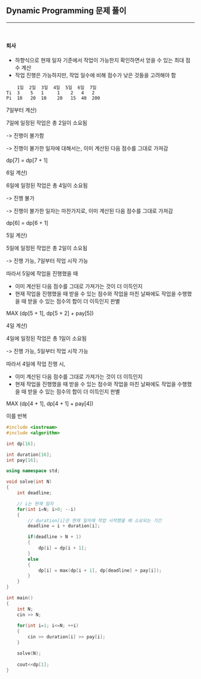 ## Dynamic Programming 문제 풀이

***

<br> 

#### 퇴사

- 하향식으로 현재 일자 기준에서 작업이 가능한지 확인하면서 얻을 수 있는 최대 점수 계산
- 작업 진행은 가능하지만, 작업 일수에 비해 점수가 낮은 것들을 고려해야 함



```null
 	1일	2일	3일	4일	5일	6일	7일
Ti	3	 5	 1	   1	2	4	2
Pi	10	 20	 10	   20	15	40	200
```

7일부터 계산)

7일에 일정된 작업은 총 2일이 소요됨

-> 진행이 불가함

-> 진행이 불가한 일자에 대해서는, 이미 계산된 다음 점수를 그대로 가져감

dp[7] = dp[7 + 1]



6일 계산)

6일에 일정된 작업은 총 4일이 소요됨

-> 진행 불가

-> 진행이 불가한 일자는 마찬가지로, 이미 계산된 다음 점수를 그대로 가져감

dp[6] = dp[6 + 1]



5일 계산)

5일에 일정된 작업은 총 2일이 소요됨

-> 진행 가능, 7일부터 작업 시작 가능

따라서 5일에 작업을 진행했을 때

- 이미 계산된 다음 점수를 그대로 가져가는 것이 더 이득인지
- 현재 작업을 진행했을 때 받을 수 있는 점수와 작업을 마친 날짜에도 작업을 수행했을 때 받을 수 있는 점수의 합이 더 이득인지 판별

MAX (dp[5 + 1], dp[5 + 2] + pay[5])



4일 계산)

4일에 일정된 작업은 총 1일이 소요됨

-> 진행 가능, 5일부터 작업 시작 가능

따라서 4일에 작업 진행 시,

- 이미 계산된 다음 점수를 그대로 가져가는 것이 더 이득인지
- 현재 작업을 진행했을 때 받을 수 있는 점수와 작업을 마친 날짜에도 작업을 수행했을 때 받을 수 있는 점수의 합이 더 이득인지 판별

MAX (dp[4 + 1], dp[4 + 1] + pay[4])

이를 반복



```c++
#include <iostream>
#include <algorithm>

int dp[16];

int duration[16];
int pay[16];

using namespace std;

void solve(int N)
{
    int deadline;

    // i는 현재 일자
    for(int i=N; i>0; --i)
    {
        // duration[i]은 현재 일자에 작업 시작했을 때 소요되는 기간
        deadline = i + duration[i];

        if(deadline > N + 1)
        {
            dp[i] = dp[i + 1];
        }
        else
        {
            dp[i] = max(dp[i + 1], dp[deadline] + pay[i]);
        }
    }
}

int main()
{
    int N;
    cin >> N;
    
    for(int i=1; i<=N; ++i)
    {
        cin >> duration[i] >> pay[i];
    }

    solve(N);
    
    cout<<dp[1];
}
```





